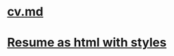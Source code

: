 # [cv.md](https://rroll545.github.io/rsschool-cv/cv)
# [Resume as html with styles](https://rroll545.github.io/rsschool-cv)